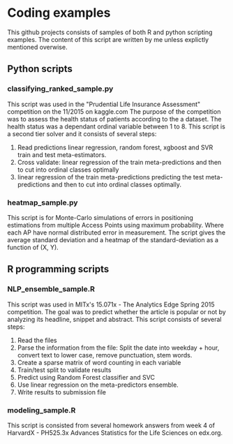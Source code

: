 # Coding examples
This github projects consists of samples of both R and python scripting examples. The content of this script
are written by me unless explictly mentioned overwise.

## Python scripts
### classifying_ranked_sample.py
This script was used in the "Prudential Life Insurance Assessment" competition on the 11/2015 on kaggle.com
The purpose of the competition was to assess the health status of patients according to the a dataset. The
health status was a dependant ordinal variable between 1 to 8.
This script is a second tier solver and it consists of several steps:

1. Read predictions linear regression, random forest, xgboost and SVR train and test meta-estimators.
2. Cross validate: linear regression of the train meta-predictions and then to cut into ordinal classes optimally
3. linear regression of the train meta-predictions predicting the test meta-predictions and then to cut into ordinal classes optimally.

### heatmap_sample.py
This script is for Monte-Carlo simulations of errors in positioning estimations from multiple Access Points using maximum probability.
Where each AP have normal distributed error in measurement.
The script gives the average standard deviation and a heatmap of the standard-deviation as a function of \(X, Y\).

## R programming scripts
### NLP_ensemble_sample.R
This script was used in MITx's 15.071x - The Analytics Edge Spring 2015 competition.
The goal was to predict whether the article is popular or not by analyzing its headline, snippet and abstract.
This script consists of several steps:

1. Read the files
2. Parse the information from the file: Split the date into weekday + hour, convert text to lower case, remove punctuation, stem words.
3. Create a sparse matrix of word counting in each variable
4. Train/test split to validate results
5. Predict using Random Forest classifier and SVC
6. Use linear regression on the meta-predictors ensemble.
7. Write results to submission file

### modeling_sample.R
This script is consisted from several homework answers from week 4 of HarvardX - PH525.3x Advances Statistics for the Life Sciences on edx.org.